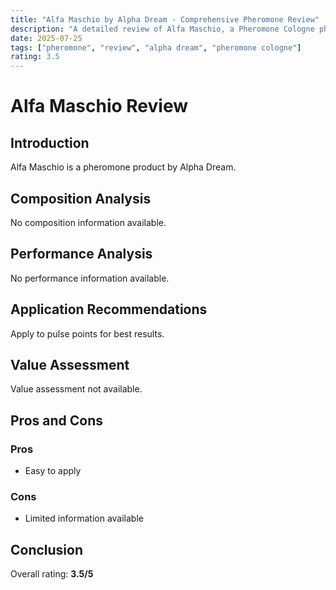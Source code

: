 ```yaml
---
title: "Alfa Maschio by Alpha Dream - Comprehensive Pheromone Review"
description: "A detailed review of Alfa Maschio, a Pheromone Cologne pheromone fragrance by Alpha Dream"
date: 2025-07-25
tags: ["pheromone", "review", "alpha dream", "pheromone cologne"]
rating: 3.5
---
```


# Alfa Maschio Review

## Introduction
Alfa Maschio is a pheromone product by Alpha Dream.

## Composition Analysis
No composition information available.

## Performance Analysis
No performance information available.

## Application Recommendations
Apply to pulse points for best results.

## Value Assessment
Value assessment not available.

## Pros and Cons

### Pros
- Easy to apply

### Cons
- Limited information available

## Conclusion
Overall rating: **3.5/5**
